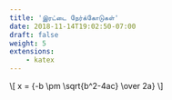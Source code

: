 ```yaml
---
title: 'இரட்டை நேர்க்கோடுகள்'
date: 2018-11-14T19:02:50-07:00
draft: false
weight: 5
extensions:
    - katex
---
```


\\[ x = {-b \pm \sqrt{b^2-4ac} \over 2a} \\]